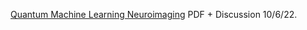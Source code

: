 [Quantum Machine Learning Neuroimaging](https://www.chemicalqdevice.com/quantum-machine-learning-neuroimaging) PDF + Discussion 10/6/22.
